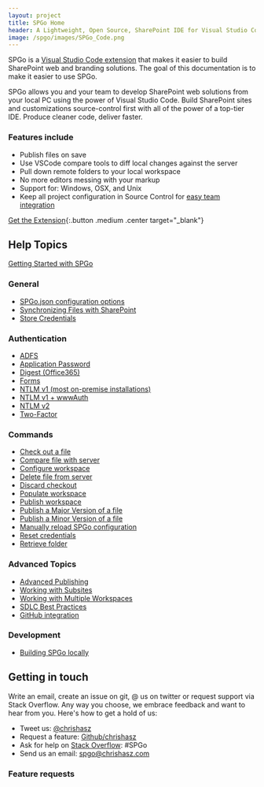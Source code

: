 ```yaml
---
layout: project
title: SPGo Home
header: A Lightweight, Open Source, SharePoint IDE for Visual Studio Code
image: /spgo/images/SPGo_Code.png
---
```


SPGo is a [Visual Studio Code extension](https://marketplace.visualstudio.com/) that makes it easier to build SharePoint web and branding solutions. The goal of this documentation is to make it easier to use SPGo.

SPGo allows you and your team to develop SharePoint web solutions from your local PC using the power of Visual Studio Code. Build SharePoint sites and customizations source-control first with all of the power of a top-tier IDE. Produce cleaner code, deliver faster.

### Features include

* Publish files on save
* Use VSCode compare tools to diff local changes against the server
* Pull down remote folders to your local workspace
* No more editors messing with your markup
* Support for: Windows, OSX, and Unix
* Keep all project configuration in Source Control for [easy team integration](/spgo/advanced/github-integration)

[Get the Extension](https://marketplace.visualstudio.com/items?itemName=SiteGo.spgo){:.button .medium .center target="_blank"}

## Help Topics

[Getting Started with SPGo](/spgo/general/getting-started-with-spgo)

### General

* [SPGo.json configuration options](/spgo/general/config-options)
* [Synchronizing Files with SharePoint](/spgo/general/synchronizing-files-with-sharepoint)
* [Store Credentials](/spgo/general/store-credentials)

### Authentication

* [ADFS](/spgo/authentication/adfs-authentication)
* [Application Password](/spgo/authentication/app-password-authentication)
* [Digest (Office365)](/spgo/authentication/adfs-authentication)
* [Forms](/spgo/authentication/forms-authentication)
* [NTLM v1 (most on-premise installations)](/spgo/authentication/ntlm-authentication)
* [NTLM v1 + wwwAuth](/spgo/authentication/ntlm-with-www-authentication)
* [NTLM v2](/spgo/authentication/ntlm-v2-authentication)
* [Two-Factor](/spgo/authentication/two-factor-authentication)

### Commands

* [Check out a file](/spgo/commands/check-out-file)
* [Compare file with server](/spgo/commands/compare-with-server)
* [Configure workspace](/spgo/commands/configure-workspace)
* [Delete file from server](/spgo/commands/delete-file)
* [Discard checkout](/spgo/commands/discard-checkout)
* [Populate workspace](/spgo/commands/populate-workspace)
* [Publish workspace](/spgo/commands/publish-workspace)
* [Publish a Major Version of a file](/spgo/commands/publish-major-file)
* [Publish a Minor Version of a file](/spgo/commands/publish-minor-file)
* [Manually reload SPGo configuration](/spgo/commands/reload-configuration)
* [Reset credentials](/spgo/commands/reset-credentials)
* [Retrieve folder](/spgo/commands/retrieve-folder)

### Advanced Topics

* [Advanced Publishing](/spgo/advanced/publishing-workspace)
* [Working with Subsites](/spgo/advanced/working-with-subsites)
* [Working with Multiple Workspaces](/spgo/advanced/multiple-workspaces)
* [SDLC Best Practices](/spgo/advanced/spgo-and-sdlc)
* [GitHub integration](/spgo/advanced/github-integration)

### Development

* [Building SPGo locally](/spgo/development/build-locally)

## Getting in touch

Write an email, create an issue on git, @ us on twitter or request support via Stack Overflow. Any way you choose, we embrace feedback and want to hear from you. Here's how to get a hold of us:

* Tweet us: [@chrishasz](https://twitter.com/chrishasz)
* Request a feature: [Github/chrishasz](https://github.com/chrishasz/spgo/issues)
* Ask for help on [Stack Overflow](https://stackoverflow.com/): #SPGo
* Send us an email: [spgo@chrishasz.com](mailto:spgo@chrishasz.com)

### Feature requests
